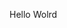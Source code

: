 Hello Wolrd




























































































































































































































































































































































































































































































































































































































































































































































































































































































































































































































































































































































































































































































































































































































































































































































































































































































































































































































































































































































































































































































































































































































































































































































































































































































































































































































































































































































































































































































































































































































































































































































































































































































































































































































































































































































































































































































































































































































































































































































































































































































































































































































































































































































































































































































































































































































































































































































































































































































































































































































































































































































































